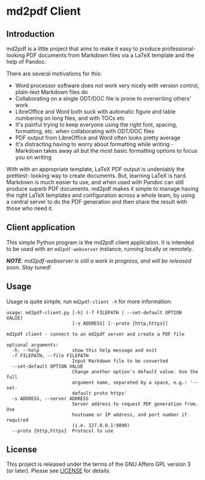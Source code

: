 # md2pdf Client

## Introduction

md2pdf is a little project that aims to make it easy to produce
professional-looking PDF documents from Markdown files via a LaTeX template and
the help of Pandoc.

There are several motivations for this:

- Word processor software does not work very nicely with version control, plain-text Markdown files do
- Collaborating on a single ODT/DOC file is prone to overwriting others' work
- LibreOffice and Word both suck with automatic figure and table numbering on long files, and with TOCs etc
- It's painful trying to keep everyone using the right font, spacing, formatting, etc. when collaborating with ODT/DOC files
- PDF output from LibreOffice and Word often looks pretty average
- It's distracting having to worry about formatting while writing - Markdown takes away all but the most basic formatting options to focus you on writing


With with an appropriate template, LaTeX PDF output is undeniably the prettiest-
looking way to create documents. But, learning LaTeX is hard. Markdown
is much easier to use, and when used with Pandoc can still produce superb PDF
documents. md2pdf makes it simple to manage having the right LaTeX templates and
configuration across a whole team, by using a central server to do the PDF
generation and then share the result with those who need it.


## Client application

This simple Python program is the md2pdf client application. It is intended to
be used with an `md2pdf-webserver` instance, running locally or remotely.


_**NOTE**: md2pdf-webserver is still a work in progress, and will be released
soon. Stay tuned!_


## Usage

Usage is quite simple, run `md2pdf-client -h` for more information:

```
usage: md2pdf-client.py [-h] (-f FILEPATH | --set-default OPTION VALUE)
                        [-s ADDRESS] [--proto {http,https}]

md2pdf client - connect to an md2pdf server and create a PDF file

optional arguments:
  -h, --help            show this help message and exit
  -f FILEPATH, --file FILEPATH
                        Input Markdown file to be converted
  --set-default OPTION VALUE
                        Change another option's default value. Use the full
                        argument name, separated by a space, e.g.: '--set-
                        default proto https'
  -s ADDRESS, --server ADDRESS
                        Server address to request PDF generation from. Use
                        hostname or IP address, and port number if required
                        (i.e. 127.0.0.1:9090)
  --proto {http,https}  Protocol to use
```


## License

This project is released under the terms of the GNU Affero GPL version 3 (or
later). Please see [LICENSE](LICENSE) for details.
